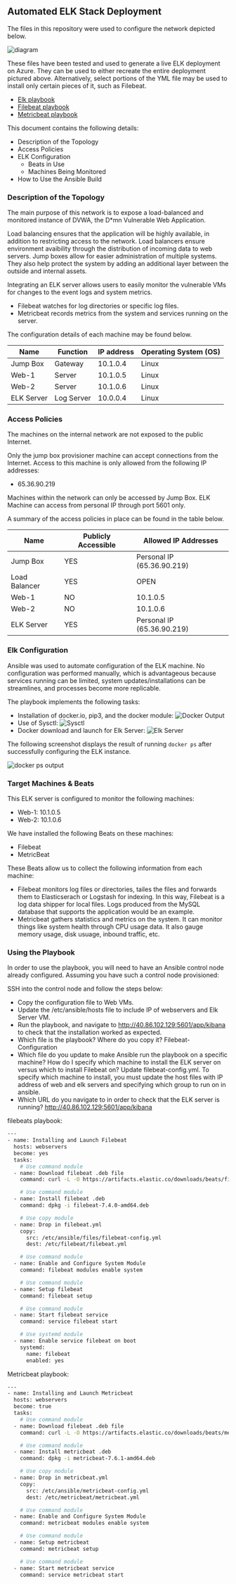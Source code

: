 ## Automated ELK Stack Deployment

The files in this repository were used to configure the network depicted below.

![diagram](Diagrams/Elk-Map.png)

These files have been tested and used to generate a live ELK deployment on Azure. They can be used to either recreate the entire deployment pictured above. Alternatively, select portions of the YML file may be used to install only certain pieces of it, such as Filebeat.

 - [Elk playbook](./Ansible/elkplaybook.yml)
 - [Filebeat playbook](./Ansible/filebeat-playbook.yml)
 - [Metricbeat playbook](./Ansible/metricbeat-playbook.yml)

This document contains the following details:
- Description of the Topology
- Access Policies
- ELK Configuration
  - Beats in Use
  - Machines Being Monitored
- How to Use the Ansible Build


### Description of the Topology

The main purpose of this network is to expose a load-balanced and monitored instance of DVWA, the D*mn Vulnerable Web Application.

Load balancing ensures that the application will be highly available, in addition to restricting access to the network. Load balancers ensure environment avaibility through the distribution of incoming data to web servers. Jump boxes allow for easier administration of multiple systems. They also help protect the system by adding an additional layer between the outside and internal assets.

Integrating an ELK server allows users to easily monitor the vulnerable VMs for changes to the event logs and system metrics.
- Filebeat watches for log directories or specific log files.
- Metricbeat records metrics from the system and services running on the server.

The configuration details of each machine may be found below.

| Name       | Function   | IP address | Operating System (OS) |
|------------|------------|------------|-----------------------|
| Jump Box   | Gateway    | 10.1.0.4   | Linux                 |
| Web-1      | Server     | 10.1.0.5   | Linux                 |
| Web-2      | Server     | 10.1.0.6   | Linux                 |
| ELK Server | Log Server | 10.0.0.4   | Linux                 |

### Access Policies

The machines on the internal network are not exposed to the public Internet. 

Only the jump box provisioner machine can accept connections from the Internet. Access to this machine is only allowed from the following IP addresses:
- 65.36.90.219

Machines within the network can only be accessed by Jump Box.
ELK Machine can access from personal IP through port 5601 only.

A summary of the access policies in place can be found in the table below.

| Name          | Publicly Accessible | Allowed IP Addresses       |
|---------------|---------------------|----------------------------|
| Jump Box      | YES                 | Personal IP (65.36.90.219) |
| Load Balancer | YES                 | OPEN                       |
| Web-1         | NO                  | 10.1.0.5                   |
| Web-2         | NO                  | 10.1.0.6                   |
| ELK Server    | YES                 | Personal IP (65.36.90.219) |

### Elk Configuration

Ansible was used to automate configuration of the ELK machine. No configuration was performed manually, which is advantageous because services running can be limited, system updates/installations can be streamlines, and processes become more replicable.

The playbook implements the following tasks:
- Installation of docker.io, pip3, and the docker module: 
![Docker Output](Images/Docker.io.png)
- Use of Sysctl: 
![Sysctl](Images/Systemctl.png)
- Docker download and launch for Elk Server:
![Elk Server](Images/Launch-Docker.png)

The following screenshot displays the result of running `docker ps` after successfully configuring the ELK instance.

![docker ps output](Images/Docker-PS.png)

### Target Machines & Beats
This ELK server is configured to monitor the following machines:
- Web-1: 10.1.0.5
- Web-2: 10.1.0.6

We have installed the following Beats on these machines:
- Filebeat
- MetricBeat

These Beats allow us to collect the following information from each machine:
- Filebeat monitors log files or directories, tailes the files and forwards them to Elasticserach or Logstash for indexing. In this way, Filebeat is a log data shipper for local files. Logs produced from the MySQL database that supports the application would be an example.
- Metricbeat gathers statistics and metrics on the system. It can monitor things like system health through CPU usage data. It also gauge memory usage, disk usuage, inbound traffic, etc.

### Using the Playbook
In order to use the playbook, you will need to have an Ansible control node already configured. Assuming you have such a control node provisioned: 

SSH into the control node and follow the steps below:
- Copy the configuration file to Web VMs.
- Update the /etc/ansible/hosts file to include IP of webservers and Elk Server VM.
- Run the playbook, and navigate to http://40.86.102.129:5601/app/kibana to check that the installation worked as expected.
- Which file is the playbook? Where do you copy it? Filebeat-Configuration
- Which file do you update to make Ansible run the playbook on a specific machine? How do I specify which machine to install the ELK server on versus which to install Filebeat on? Update filebeat-config.yml. To specify which machine to install, you must update the host files with IP address of web and elk servers and specifying which group to run on in ansible.
- Which URL do you navigate to in order to check that the ELK server is running? http://40.86.102.129:5601/app/kibana

filebeats playbook:
```bash
---
- name: Installing and Launch Filebeat
  hosts: webservers
  become: yes
  tasks:
    # Use command module
  - name: Download filebeat .deb file
    command: curl -L -O https://artifacts.elastic.co/downloads/beats/filebeat/filebeat->

    # Use command module
  - name: Install filebeat .deb
    command: dpkg -i filebeat-7.4.0-amd64.deb

    # Use copy module
  - name: Drop in filebeat.yml
    copy:
      src: /etc/ansible/files/filebeat-config.yml
      dest: /etc/filebeat/filebeat.yml

    # Use command module
  - name: Enable and Configure System Module
    command: filebeat modules enable system

    # Use command module
  - name: Setup filebeat
    command: filebeat setup

    # Use command module
  - name: Start filebeat service
    command: service filebeat start

    # Use systemd module
  - name: Enable service filebeat on boot
    systemd:
      name: filebeat
      enabled: yes
```


Metricbeat playbook:
```bash
---
- name: Installing and Launch Metricbeat
  hosts: webservers
  become: true
  tasks:
    # Use command module
  - name: Download filebeat .deb file
    command: curl -L -O https://artifacts.elastic.co/downloads/beats/metricbeat/metricb>

    # Use command module
  - name: Install metricbeat .deb
    command: dpkg -i metricbeat-7.6.1-amd64.deb

    # Use copy module
  - name: Drop in metricbeat.yml
    copy:
      src: /etc/ansible/metricbeat-config.yml
      dest: /etc/metricbeat/metricbeat.yml

    # Use command module
  - name: Enable and Configure System Module
    command: metricbeat modules enable system

    # Use command module
  - name: Setup metricbeat
    command: metricbeat setup

    # Use command module
  - name: Start metricbeat service
    command: service metricbeat start
```
